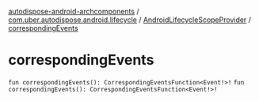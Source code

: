 [autodispose-android-archcomponents](../../index.md) / [com.uber.autodispose.android.lifecycle](../index.md) / [AndroidLifecycleScopeProvider](index.md) / [correspondingEvents](./corresponding-events.md)

# correspondingEvents

`fun correspondingEvents(): CorrespondingEventsFunction<Event!>!`
`fun correspondingEvents(): CorrespondingEventsFunction<Event!>!`